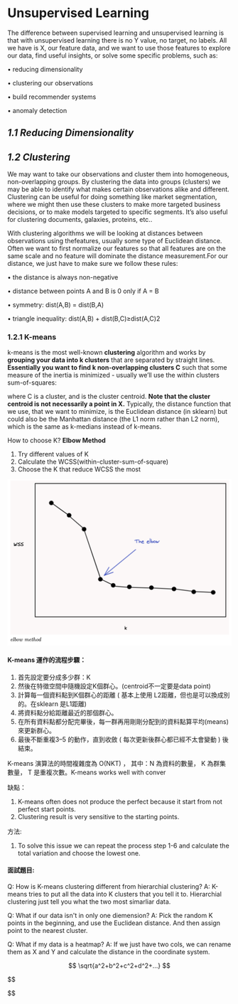 # Unsupervised Learning

The difference between supervised learning and unsupervised learning is that with unsupervised learning there is no Y value, no target, no labels. All we have is X, our feature data, and we want to use those features to explore our data, find useful insights, or solve some specific problems, such as:

• reducing dimensionality

• clustering our observations

• build recommender systems

• anomaly detection

## *1.1 Reducing Dimensionality*

## *1.2 Clustering*

We may want to take our observations and cluster them into homogeneous, non-overlapping groups. By clustering the data into groups (clusters) we may be able to identify what makes certain observations alike and different. Clustering can be useful for doing something like market segmentation, where we might then use these clusters to make more targeted business decisions, or to make models targeted to specific segments. It’s also useful for clustering documents, galaxies, proteins, etc..

With clustering algorithms we will be looking at distances between observations using thefeatures, usually some type of Euclidean distance. Often we want to first normalize our features so that all features are on the same scale and no feature will dominate the distance measurement.For our distance, we just have to make sure we follow these rules:

• the distance is always non-negative

• distance between points A and B is 0 only if A = B

• symmetry: dist(A,B) = dist(B,A)

• triangle inequality: dist(A,B) + dist(B,C)≥dist(A,C)2

### 1.2.1 K-means

k-means is the most well-known **clustering** algorithm and works by **grouping your data into k clusters** that are separated by straight lines. **Essentially you want to find k non-overlapping clusters C** such that some measure of the inertia is minimized - usually we’ll use the within clusters sum-of-squares:

where C is a cluster, and is the cluster centroid. **Note that the cluster centroid is not necessarily a point in X.** Typically, the distance function that we use, that we want to minimize, is the Euclidean distance (in sklearn) but could also be the Manhattan distance (the L1 norm rather than L2 norm), which is the same as k-medians instead of k-means.

How to choose K?
**Elbow Method**

1. Try different values of K
2. Calculate the WCSS(within-cluster-sum-of-square)
3. Choose the K that reduce WCSS the most

![1676871052377](image/K-mean/1676871052377.png)


#### **K-means 運作的流程步驟：**

1. 首先設定要分成多少群：K
2. 然後在特徵空間中隨機設定K個群心。(centroid不一定要是data point)
3. 計算每一個資料點到K個群心的距離 ( 基本上使用 L2距離，但也是可以換成別的。在sklearn 是L1距離)
4. 將資料點分給距離最近的那個群心。
5. 在所有資料點都分配完畢後，每一群再用剛剛分配到的資料點算平均(means)來更新群心。
6. 最後不斷重複3–5 的動作，直到收斂 ( 每次更新後群心都已經不太會變動 ) 後結束。

K-means 演算法的時間複雜度為 O(NKT) ， 其中：N 為資料的數量， K 為群集數量， T 是重複次數。K-means works well with conver

缺點：

1. K-means often does not produce the perfect because it start from not perfect start points.
2. Clustering result is very sensitive to the starting points.

方法: 

1. To solve this issue we can repeat the process step 1-6 and calculate the total variation and choose the lowest one.

#### 面試題目:

Q: How is K-means clustering different from hierarchial clustering?
A: K-means tries to put all the data into K clusters that you tell it to.
Hierarchial clustering just tell you what the two most simarliar data. 

Q: What if our data isn't in only one diemension?
A: Pick the random K points in the beginning, and use the Euclidean distance. And then assign point to the nearest cluster. 

Q: What if my data is a heatmap?
A: If we just have two cols, we can rename them as X and Y and calculate the distance in the coordinate system. 

$$
\sqrt{a^2+b^2+c^2+d^2+...}
$$

$$


$$
